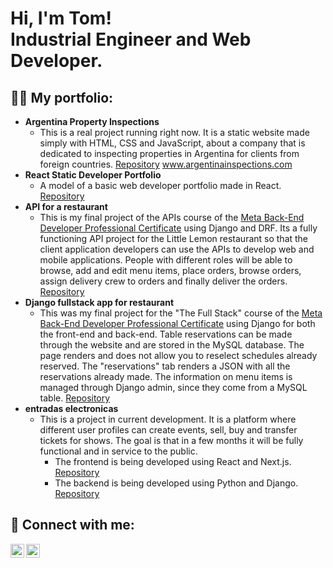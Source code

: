 <h1>Hi, I'm Tom! <br/> Industrial Engineer and Web Developer.</h1>

<h2>👨‍💻 My portfolio:</h2>

- <b>Argentina Property Inspections</b>
  - This is a real project running right now. It is a static website made simply with HTML, CSS and JavaScript, about a company that is dedicated to inspecting properties in Argentina for clients from foreign countries. [Repository](https://github.com/tomfenoglio/argentina-property-inspections.git) www.argentinainspections.com
- <b>React Static Developer Portfolio</b>
  - A model of a basic web developer portfolio made in React. [Repository](https://github.com/tomfenoglio/react-static-portfolio.git)
- <b>API for a restaurant</b>
  - This is my final project of the APIs course of the [Meta Back-End Developer Professional Certificate](https://www.coursera.org/professional-certificates/meta-back-end-developer)  using Django and DRF. Its a fully functioning API project for the Little Lemon restaurant so that the client application developers can use the APIs to develop web and mobile applications. People with different roles will be able to browse, add and edit menu items, place orders, browse orders, assign delivery crew to orders and finally deliver the orders. [Repository](https://github.com/tomfenoglio/django-api-littlelemon.git)
- <b>Django fullstack app for restaurant</b>
  - This was my final project for the "The Full Stack" course of the [Meta Back-End Developer Professional Certificate](https://www.coursera.org/professional-certificates/meta-back-end-developer)  using Django for both the front-end and back-end. Table reservations can be made through the website and are stored in the MySQL database. The page renders and does not allow you to reselect schedules already reserved. The "reservations" tab renders a JSON with all the reservations already made. The information on menu items is managed through Django admin, since they come from a MySQL table. [Repository](https://github.com/tomfenoglio/fullstack-final-project.git)
- <b>entradas electronicas</b>
  - This is a project in current development. It is a platform where different user profiles can create events, sell, buy and transfer tickets for shows. The goal is that in a few months it will be fully functional and in service to the public.
    - The frontend is being developed using React and Next.js. [Repository](https://github.com/tomfenoglio/entradaselectronicas-frontend.git)
    - The backend is being developed using Python and Django. [Repository](https://github.com/tomfenoglio/entradaselectronicas-backend.git)


<h2> 🤳 Connect with me:</h2>

[<img align="left" alt="JoshMadakor | LinkedIn" width="22px" src="https://cdn.jsdelivr.net/npm/simple-icons@v3/icons/linkedin.svg" />][linkedin]
[<img align="left" alt="JoshMadakor | Instagram" width="22px" src="https://cdn.jsdelivr.net/npm/simple-icons@v3/icons/instagram.svg" />][instagram]


[instagram]: https://www.instagram.com/tomfenoglio/
[linkedin]: https://www.linkedin.com/in/tomas-fenoglio-44279676/

<!--
**joshmadakor1/joshmadakor1** is a ✨ _special_ ✨ repository because its `README.md` (this file) appears on your GitHub profile.

Here are some ideas to get you started:

- 🔭 I’m currently working on ...
- 🌱 I’m currently learning ...
- 👯 I’m looking to collaborate on ...
- 🤔 I’m looking for help with ...
- 💬 Ask me about ...
- 📫 How to reach me: ...
- 😄 Pronouns: ...
- ⚡ Fun fact: ...
-->
